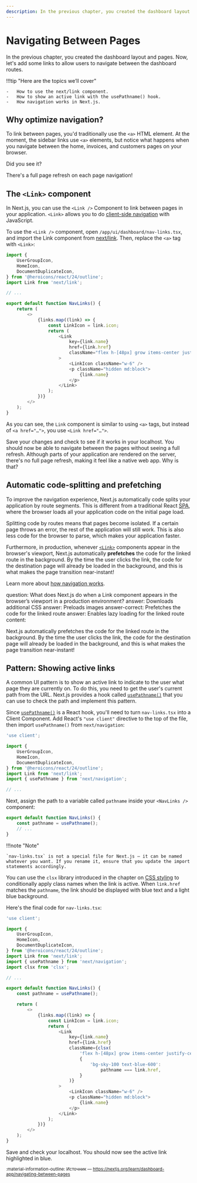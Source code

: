 ```yaml
---
description: In the previous chapter, you created the dashboard layout and pages. Now, let's add some links to allow users to navigate between the dashboard routes.
---
```


# Navigating Between Pages

In the previous chapter, you created the dashboard layout and pages. Now, let's add some links to allow users to navigate between the dashboard routes.

!!!tip "Here are the topics we’ll cover"

    -   How to use the next/link component.
    -   How to show an active link with the usePathname() hook.
    -   How navigation works in Next.js.

## Why optimize navigation?

To link between pages, you'd traditionally use the `<a>` HTML element. At the moment, the sidebar links use `<a>` elements, but notice what happens when you navigate between the home, invoices, and customers pages on your browser.

Did you see it?

There's a full page refresh on each page navigation!

## The `<Link>` component

In Next.js, you can use the `<Link />` Component to link between pages in your application. `<Link>` allows you to do [client-side navigation](https://nextjs.org/docs/app/building-your-application/routing/linking-and-navigating#how-routing-and-navigation-works) with JavaScript.

To use the `<Link />` component, open `/app/ui/dashboard/nav-links.tsx`, and import the Link component from [next/link](https://nextjs.org/docs/app/api-reference/components/link). Then, replace the `<a>` tag with `<Link>`:

```ts title="/app/ui/dashboard/nav-links.tsx" hl_lines="6 16 25"
import {
    UserGroupIcon,
    HomeIcon,
    DocumentDuplicateIcon,
} from '@heroicons/react/24/outline';
import Link from 'next/link';

// ...

export default function NavLinks() {
    return (
        <>
            {links.map((link) => {
                const LinkIcon = link.icon;
                return (
                    <Link
                        key={link.name}
                        href={link.href}
                        className="flex h-[48px] grow items-center justify-center gap-2 rounded-md bg-gray-50 p-3 text-sm font-medium hover:bg-sky-100 hover:text-blue-600 md:flex-none md:justify-start md:p-2 md:px-3"
                    >
                        <LinkIcon className="w-6" />
                        <p className="hidden md:block">
                            {link.name}
                        </p>
                    </Link>
                );
            })}
        </>
    );
}
```

As you can see, the `Link` component is similar to using `<a>` tags, but instead of `<a href="…">`, you use `<Link href="…">`.

Save your changes and check to see if it works in your localhost. You should now be able to navigate between the pages without seeing a full refresh. Although parts of your application are rendered on the server, there's no full page refresh, making it feel like a native web app. Why is that?

## Automatic code-splitting and prefetching

To improve the navigation experience, Next.js automatically code splits your application by route segments. This is different from a traditional React [SPA](https://nextjs.org/docs/app/building-your-application/upgrading/single-page-applications), where the browser loads all your application code on the initial page load.

Splitting code by routes means that pages become isolated. If a certain page throws an error, the rest of the application will still work. This is also less code for the browser to parse, which makes your application faster.

Furthermore, in production, whenever [`<Link>`](https://nextjs.org/docs/api-reference/next/link) components appear in the browser's viewport, Next.js automatically **prefetches** the code for the linked route in the background. By the time the user clicks the link, the code for the destination page will already be loaded in the background, and this is what makes the page transition near-instant!

Learn more about [how navigation works](https://nextjs.org/docs/app/building-your-application/routing/linking-and-navigating#how-routing-and-navigation-works).

<?quiz?>

question: What does Next.js do when a Link component appears in the browser’s viewport in a production environment?
answer: Downloads additional CSS
answer: Preloads images
answer-correct: Prefetches the code for the linked route
answer: Enables lazy loading for the linked route
content:

<p>Next.js automatically prefetches the code for the linked route in the background. By the time the user clicks the link, the code for the destination page will already be loaded in the background, and this is what makes the page transition near-instant!</p>
<?/quiz?>

## Pattern: Showing active links

A common UI pattern is to show an active link to indicate to the user what page they are currently on. To do this, you need to get the user's current path from the URL. Next.js provides a hook called [`usePathname()`](https://nextjs.org/docs/app/api-reference/functions/use-pathname) that you can use to check the path and implement this pattern.

Since [`usePathname()`](https://nextjs.org/docs/app/api-reference/functions/use-pathname) is a React hook, you'll need to turn `nav-links.tsx` into a Client Component. Add React's `"use client"` directive to the top of the file, then import `usePathname()` from `next/navigation`:

```ts title="/app/ui/dashboard/nav-links.tsx" hl_lines="1 9"
'use client';

import {
    UserGroupIcon,
    HomeIcon,
    DocumentDuplicateIcon,
} from '@heroicons/react/24/outline';
import Link from 'next/link';
import { usePathname } from 'next/navigation';

// ...
```

Next, assign the path to a variable called `pathname` inside your `<NavLinks />` component:

```ts title="/app/ui/dashboard/nav-links.tsx" hl_lines="2"
export default function NavLinks() {
    const pathname = usePathname();
    // ...
}
```

!!!note "Note"

    `nav-links.tsx` is not a special file for Next.js — it can be named whatever you want. If you rename it, ensure that you update the import statements accordingly.

You can use the `clsx` library introduced in the chapter on [CSS styling](./css-styling.md) to conditionally apply class names when the link is active. When `link.href` matches the `pathname`, the link should be displayed with blue text and a light blue background.

Here's the final code for `nav-links.tsx`:

```ts title="/app/ui/dashboard/nav-links.tsx" hl_lines="10 25-30"
'use client';

import {
    UserGroupIcon,
    HomeIcon,
    DocumentDuplicateIcon,
} from '@heroicons/react/24/outline';
import Link from 'next/link';
import { usePathname } from 'next/navigation';
import clsx from 'clsx';

// ...

export default function NavLinks() {
    const pathname = usePathname();

    return (
        <>
            {links.map((link) => {
                const LinkIcon = link.icon;
                return (
                    <Link
                        key={link.name}
                        href={link.href}
                        className={clsx(
                            'flex h-[48px] grow items-center justify-center gap-2 rounded-md bg-gray-50 p-3 text-sm font-medium hover:bg-sky-100 hover:text-blue-600 md:flex-none md:justify-start md:p-2 md:px-3',
                            {
                                'bg-sky-100 text-blue-600':
                                    pathname === link.href,
                            }
                        )}
                    >
                        <LinkIcon className="w-6" />
                        <p className="hidden md:block">
                            {link.name}
                        </p>
                    </Link>
                );
            })}
        </>
    );
}
```

Save and check your localhost. You should now see the active link highlighted in blue.

<small>:material-information-outline: Источник &mdash; <https://nextjs.org/learn/dashboard-app/navigating-between-pages></small>
